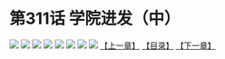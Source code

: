 # 第311话 学院进发（中）
![](https://mhpic.xiaomingtaiji.net/comic/D/斗破苍穹拆分版/311话/1.jpg-zymk.middle.webp)
![](https://mhpic.xiaomingtaiji.net/comic/D/斗破苍穹拆分版/311话/2.jpg-zymk.middle.webp)
![](https://mhpic.xiaomingtaiji.net/comic/D/斗破苍穹拆分版/311话/3.jpg-zymk.middle.webp)
![](https://mhpic.xiaomingtaiji.net/comic/D/斗破苍穹拆分版/311话/4.jpg-zymk.middle.webp)
![](https://mhpic.xiaomingtaiji.net/comic/D/斗破苍穹拆分版/311话/5.jpg-zymk.middle.webp)
![](https://mhpic.xiaomingtaiji.net/comic/D/斗破苍穹拆分版/311话/6.jpg-zymk.middle.webp)
![](https://mhpic.xiaomingtaiji.net/comic/D/斗破苍穹拆分版/311话/7.jpg-zymk.middle.webp)
![](https://mhpic.xiaomingtaiji.net/comic/D/斗破苍穹拆分版/311话/8.jpg-zymk.middle.webp)
[【上一章】](./310.md)
[【目录】](./READMD.md)
[【下一章】](./312.md)

